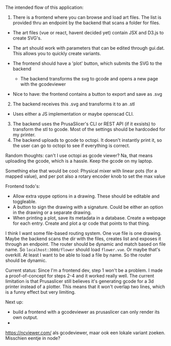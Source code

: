 The intended flow of this application:

1. There is a frontend where you can browse and load art files. The list is provided thru an endpoint by the backend that scans a folder for files. 
- The art files (vue or react, havent decided yet) contain JSX and D3.js to create SVG's.
- The art should work with parameters that can be edited through gui.dat. This allows you to quickly create variants.
- The frontend should have a 'plot' button, which submits the SVG to the backend
  - The backend transforms the svg to gcode and opens a new page with the gcodeviewer

- Nice to have: the frontend contains a button to export and save as .svg
2. The backend receives this .svg and transforms it to an .stl
- Uses either a JS implementation or maybe openscad CLI.
3. The backend uses the PrusaSlicer's CLI or REST API (if it exsists) to transform the stl to gcode. Most of the settings should be hardcoded for my printer.
4. The backend uploads to gcode to octopi. It doesn't instantly print it, so the user can go to octopi to see if everything is correct.


Random thoughts: can't I use octopi as gcode viewer? Na, that means uploading the gcode, which is a hassle. Keep the gcode on my laptop.


Something else that would be cool:
Physical mixer with linear pots (for a mapped value), and per pot also a rotary encoder knob to set the max value

Frontend todo's:
- Allow extra vpype options in a drawing. These should be editable and toggleable.
- A button to sign the drawing with a signature. Could be either an option in the drawing or a separate drawing.
- When printing a plot, save its metadata in a database. Create a webpage for each entry. Create and plot a qr code that points to that thing. 



I think I want some file-based routing system. One vue file is one drawing. 
Maybe the backend scans the dir with the files, creates list and exposes it through an endpoint.
The router should be dynamic and match based on file name. So `localhost:3000/flower` should load `flower.vue`.
Or maybe that's overkill. At least I want to be able to load a file by name. So the router should be dynamic.


Current status:
Since I'm a frontend dev, step 1 won't be a problem. I made a proof-of-concept for steps 2-4 and it worked really well.
The current limitation is that Prusaslicer still believes it's generating gcode for a 3d printer instead of a plotter.
This means that it won't overlap two lines, which is a funny effect but very limiting.

Next up:
- build a frontend with a gcodeviewer as prusaslicer can only render its own output.
- 

https://ncviewer.com/ als gcodeviewer, maar ook een lokale variant zoeken. Misschien eentje in node?
